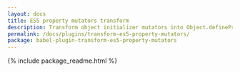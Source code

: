 ```yaml
---
layout: docs
title: ES5 property mutators transform
description: Transform object initializer mutators into Object.defineProperties
permalink: /docs/plugins/transform-es5-property-mutators/
package: babel-plugin-transform-es5-property-mutators
---
```


{% include package_readme.html %}